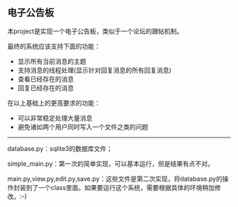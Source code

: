 ## 电子公告板 ##

本project是实现一个电子公告板，类似于一个论坛的跟帖机制。

最终的系统应该支持下面的功能：

* 显示所有当前消息的主题
* 支持消息的线程处理(显示针对回复消息的所有回复消息)
* 查看已经存在的消息
* 回复已经存在的消息

在以上基础上的更高要求的功能：

* 可以非常稳定处理大量消息
* 避免诸如两个用户同时写入一个文件之类的问题


----------------

database.py：sqlite3的数据库文件；

simple_main.py：第一次的简单实现，可以基本运行，但是结果有点不对。

main.py,view.py,edit.py,save.py：这些文件是第二次实现，将database.py的操作封装到了一个class里面。如果要运行这个系统，需要根据具体的环境稍加修改。:-)


